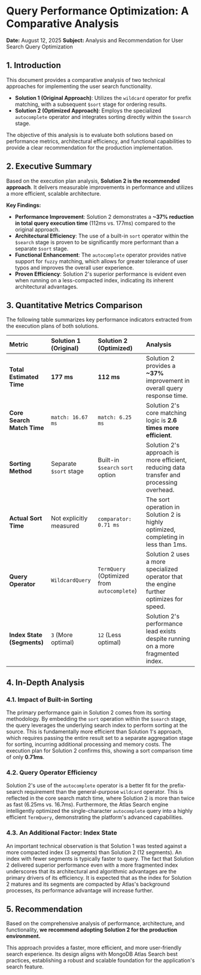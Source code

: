 # Query Performance Optimization: A Comparative Analysis

**Date:** August 12, 2025
**Subject:** Analysis and Recommendation for User Search Query Optimization

## 1. Introduction

This document provides a comparative analysis of two technical approaches for implementing the user search functionality.

* **Solution 1 (Original Approach)**: Utilizes the `wildcard` operator for prefix matching, with a subsequent `$sort` stage for ordering results.
* **Solution 2 (Optimized Approach)**: Employs the specialized `autocomplete` operator and integrates sorting directly within the `$search` stage.

The objective of this analysis is to evaluate both solutions based on performance metrics, architectural efficiency, and functional capabilities to provide a clear recommendation for the production implementation.

## 2. Executive Summary

Based on the execution plan analysis, **Solution 2 is the recommended approach**. It delivers measurable improvements in performance and utilizes a more efficient, scalable architecture.

**Key Findings:**

* **Performance Improvement**: Solution 2 demonstrates a **~37% reduction in total query execution time** (112ms vs. 177ms) compared to the original approach.
* **Architectural Efficiency**: The use of a built-in `sort` operator within the `$search` stage is proven to be significantly more performant than a separate `$sort` stage.
* **Functional Enhancement**: The `autocomplete` operator provides native support for `fuzzy` matching, which allows for greater tolerance of user typos and improves the overall user experience.
* **Proven Efficiency**: Solution 2's superior performance is evident even when running on a less-compacted index, indicating its inherent architectural advantages.

## 3. Quantitative Metrics Comparison

The following table summarizes key performance indicators extracted from the execution plans of both solutions.

| Metric | Solution 1 (Original) | Solution 2 (Optimized) | Analysis |
| :--- | :--- | :--- | :--- |
| **Total Estimated Time** | **177 ms** | **112 ms** | Solution 2 provides a **~37%** improvement in overall query response time. |
| **Core Search Match Time** | `match: 16.67 ms` | `match: 6.25 ms` | Solution 2's core matching logic is **2.6 times more efficient**. |
| **Sorting Method** | Separate `$sort` stage | Built-in `$search` `sort` option | Solution 2's approach is more efficient, reducing data transfer and processing overhead. |
| **Actual Sort Time** | Not explicitly measured | `comparator: 0.71 ms` | The sort operation in Solution 2 is highly optimized, completing in less than 1ms. |
| **Query Operator** | `WildcardQuery` | `TermQuery` (Optimized from `autocomplete`) | Solution 2 uses a more specialized operator that the engine further optimizes for speed. |
| **Index State (Segments)** | `3` (More optimal) | `12` (Less optimal) | Solution 2's performance lead exists despite running on a more fragmented index. |

## 4. In-Depth Analysis

### 4.1. Impact of Built-in Sorting

The primary performance gain in Solution 2 comes from its sorting methodology. By embedding the `sort` operation within the `$search` stage, the query leverages the underlying search index to perform sorting at the source. This is fundamentally more efficient than Solution 1's approach, which requires passing the entire result set to a separate aggregation stage for sorting, incurring additional processing and memory costs. The execution plan for Solution 2 confirms this, showing a sort comparison time of only **0.71ms**.

### 4.2. Query Operator Efficiency

Solution 2's use of the `autocomplete` operator is a better fit for the prefix-search requirement than the general-purpose `wildcard` operator. This is reflected in the core search match time, where Solution 2 is more than twice as fast (6.25ms vs. 16.7ms). Furthermore, the Atlas Search engine intelligently optimized the single-character `autocomplete` query into a highly efficient `TermQuery`, demonstrating the platform's advanced capabilities.

### 4.3. An Additional Factor: Index State

An important technical observation is that Solution 1 was tested against a more compacted index (3 segments) than Solution 2 (12 segments). An index with fewer segments is typically faster to query. The fact that Solution 2 delivered superior performance even with a more fragmented index underscores that its architectural and algorithmic advantages are the primary drivers of its efficiency. It is expected that as the index for Solution 2 matures and its segments are compacted by Atlas's background processes, its performance advantage will increase further.

## 5. Recommendation

Based on the comprehensive analysis of performance, architecture, and functionality, **we recommend adopting Solution 2 for the production environment.**

This approach provides a faster, more efficient, and more user-friendly search experience. Its design aligns with MongoDB Atlas Search best practices, establishing a robust and scalable foundation for the application's search feature.